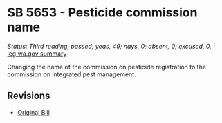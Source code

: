 # SB 5653 - Pesticide commission name
*Status: Third reading, passed; yeas, 49; nays, 0; absent, 0; excused, 0.* | [leg.wa.gov summary](https://app.leg.wa.gov/billsummary?BillNumber=5653&Year=2021)

Changing the name of the commission on pesticide registration to the commission on integrated pest management.

## Revisions
* [Original Bill](1/)